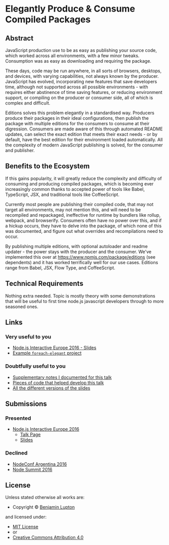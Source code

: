 # Elegantly Produce & Consume Compiled Packages

## Abstract

JavaScript production use to be as easy as publishing your source code, which worked across all environments, with a few minor tweaks. Consumption was as easy as downloading and requiring the package.

These days, code may be run anywhere, in all sorts of browsers, desktops, and devices, with varying capabilities, not always known by the producer. JavaScript has evolved, incorporating new features that save developers time, although not supported across all possible environments - with requires either abstinence of time saving features, or reducing environment support, or compiling on the producer or consumer side, all of which is complex and difficult.

Editions solves this problem elegantly in a standardised way. Producers produce their packages in their ideal configurations, then publish the package with multiple editions for the consumers to consume at their digression. Consumers are made aware of this through automated README updates, can select the exact edition that meets their exact needs - or by default, have the best edition for their environment loaded automatically. All the complexity of modern JavaScript publishing is solved, for the consumer and publisher.


## Benefits to the Ecosystem

If this gains popularity, it will greatly reduce the complexity and difficulty of consuming and producing compiled packages, which is becoming ever increasingly common thanks to accepted power of tools like Babel, TypeScript, JSX, and traditional tools like CoffeeScript.

Currently most people are publishing their compiled code, that may not target all environments, may not mention this, and will need to be recompiled and repackaged, ineffective for runtime by bundlers like rollup, webpack, and browserify. Consumers often have no power over this, and if a hickup occurs, they have to delve into the package, of which none of this was documented, and figure out what overrides and recompilations need to occur.

By publishing multiple editions, with optional autoloader and readme updater - the power stays with the producer and the consumer. We've implemented this over at https://www.npmjs.com/package/editions (see dependents) and it has worked terrifically well for our use cases. Editions range from Babel, JSX, Flow Type, and CoffeeScript.


## Technical Requirements

Nothing extra needed. Topic is mostly theory with some demonstrations that will be useful to first time node.js javascript developers through to more seasoned ones.


## Links

### Very useful to you

- [Node.js Interactive Europe 2016 - Slides](https://speakerdeck.com/balupton/elegantly-produce-and-consume-compiled-packages-nie16)
- [Example `foreach-elegant` project](https://github.com/elegant-talk/foreach-elegant/commits)

### Doubtfully useful to you

- [Supplementary notes I documented for this talk](https://github.com/elegant-talk/elegant/tree/master/notes)
- [Pieces of code that helped develop this talk](https://github.com/elegant-talk/elegant/tree/master/pieces)
- [All the different versions of the slides](https://github.com/elegant-talk/elegant/tree/master/slides)


## Submissions

### Presented

- [Node.js Interactive Europe 2016](http://events.linuxfoundation.org/events/node-interactive-europe)
  - [Talk Page](https://eventmobi.com/nieu16/agenda/176233/928552)
  - [Slides](https://speakerdeck.com/balupton/elegantly-produce-and-consume-compiled-packages-nie16)

### Declined

- [NodeConf Argentina 2016](https://2016.nodeconf.com.ar)
- [Node Summit 2016](http://nodesummit.com)


## License

Unless stated otherwise all works are:

<ul><li>Copyright &copy; <a href="http://balupton.com">Benjamin Lupton</a></li></ul>

and licensed under:

<ul><li><a href="http://spdx.org/licenses/MIT.html">MIT License</a></li>
<li>or</li>
<li><a href="http://spdx.org/licenses/CC-BY-4.0.html">Creative Commons Attribution 4.0</a></li></ul>
